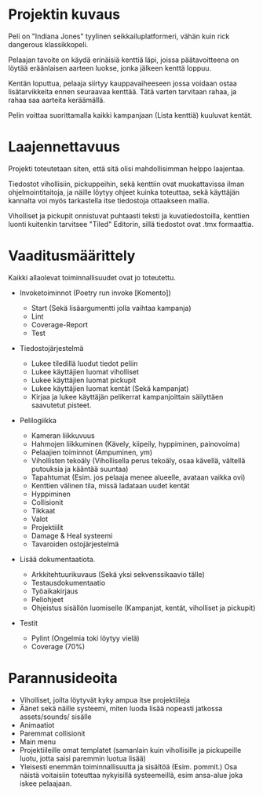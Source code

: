 # Projektin kuvaus

Peli on "Indiana Jones" tyylinen seikkailuplatformeri, vähän kuin rick dangerous klassikkopeli.

Pelaajan tavoite on käydä erinäisiä kenttiä läpi, joissa päätavoitteena on löytää eräänlaisen aarteen luokse, jonka jälkeen kenttä loppuu.

Kentän loputtua, pelaaja siirtyy kauppavaiheeseen jossa voidaan ostaa lisätarvikkeita ennen seuraavaa kenttää. Tätä varten tarvitaan rahaa, ja rahaa saa aarteita keräämällä.

Pelin voittaa suorittamalla kaikki kampanjaan (Lista kenttiä) kuuluvat kentät.

# Laajennettavuus

Projekti toteutetaan siten, että sitä olisi mahdollisimman helppo laajentaa.

Tiedostot vihollisiin, pickuppeihin, sekä kenttiin ovat muokattavissa ilman ohjelmointitaitoja, ja näille löytyy ohjeet kuinka toteuttaa, sekä käyttäjän kannalta voi myös tarkastella itse tiedostoja ottaakseen mallia.

Viholliset ja pickupit onnistuvat puhtaasti teksti ja kuvatiedostoilla, kenttien luonti kuitenkin tarvitsee "Tiled" Editorin, sillä tiedostot ovat .tmx formaattia.

# Vaaditusmäärittely

Kaikki allaolevat toiminnallisuudet ovat jo toteutettu.

- Invoketoiminnot (Poetry run invoke [Komento])
    - Start (Sekä lisäargumentti jolla vaihtaa kampanja)
    - Lint
    - Coverage-Report
    - Test

- Tiedostojärjestelmä
    - Lukee tiledillä luodut tiedot peliin
    - Lukee käyttäjien luomat viholliset
    - Lukee käyttäjien luomat pickupit
    - Lukee käyttäjien luomat kentät (Sekä kampanjat)
    - Kirjaa ja lukee käyttäjän pelikerrat kampanjoittain säilyttäen saavutetut pisteet.

- Pelilogiikka
    - Kameran liikkuvuus
    - Hahmojen liikkuminen (Kävely, kiipeily, hyppiminen, painovoima)
    - Pelaajien toiminnot (Ampuminen, ym)
    - Vihollisten tekoäly (Vihollisella perus tekoäly, osaa kävellä, vältellä putouksia ja kääntää suuntaa)
    - Tapahtumat (Esim. jos pelaaja menee alueelle, avataan vaikka ovi)
    - Kenttien välinen tila, missä ladataan uudet kentät
    - Hyppiminen
    - Collisionit
    - Tikkaat
    - Valot
    - Projektiilit
    - Damage & Heal systeemi
    - Tavaroiden ostojärjestelmä

- Lisää dokumentaatiota.
    - Arkkitehtuurikuvaus (Sekä yksi sekvenssikaavio tälle)
    - Testausdokumentaatio
    - Työaikakirjaus
    - Peliohjeet
    - Ohjeistus sisällön luomiselle (Kampanjat, kentät, viholliset ja pickupit)

- Testit
    - Pylint (Ongelmia toki löytyy vielä)
    - Coverage (70%)

# Parannusideoita

- Viholliset, joilta löytyvät kyky ampua itse projektiileja
- Äänet sekä näille systeemi, miten luoda lisää nopeasti jatkossa assets/sounds/ sisälle
- Animaatiot
- Paremmat collisionit
- Main menu
- Projektiileille omat templatet (samanlain kuin vihollisille ja pickupeille luotu, jotta saisi paremmin luotua lisää)
- Yleisesti enemmän toiminnallisuutta ja sisältöä (Esim. pommit.) Osa näistä voitaisiin toteuttaa nykyisillä systeemeillä, esim ansa-alue joka iskee pelaajaan.
